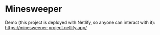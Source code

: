 # Minesweeper

Demo (this project is deployed with Netlify, so anyone can interact with it): https://minesweeper-project.netlify.app/
